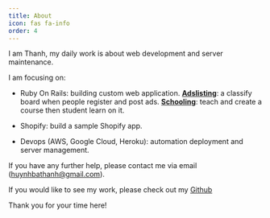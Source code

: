 ```yaml
---
title: About
icon: fas fa-info
order: 4
---
```


I am Thanh, my daily work is about web development and server maintenance.

I am focusing on:
- Ruby On Rails: building custom web application.
[**Adslisting**](https://github.com/byhbt/ads-listing): a classify board when people register and post ads.
[**Schooling**](https://github.com/byhbt): teach and create a course then student learn on it.

- Shopify: build a sample Shopify app.

- Devops (AWS, Google Cloud, Heroku): automation deployment and server management.

If you have any further help, please contact me via email (huynhbathanh@gmail.com).

If you would like to see my work, please check out my [Github](https://github.com/byhbt)

Thank you for your time here!
